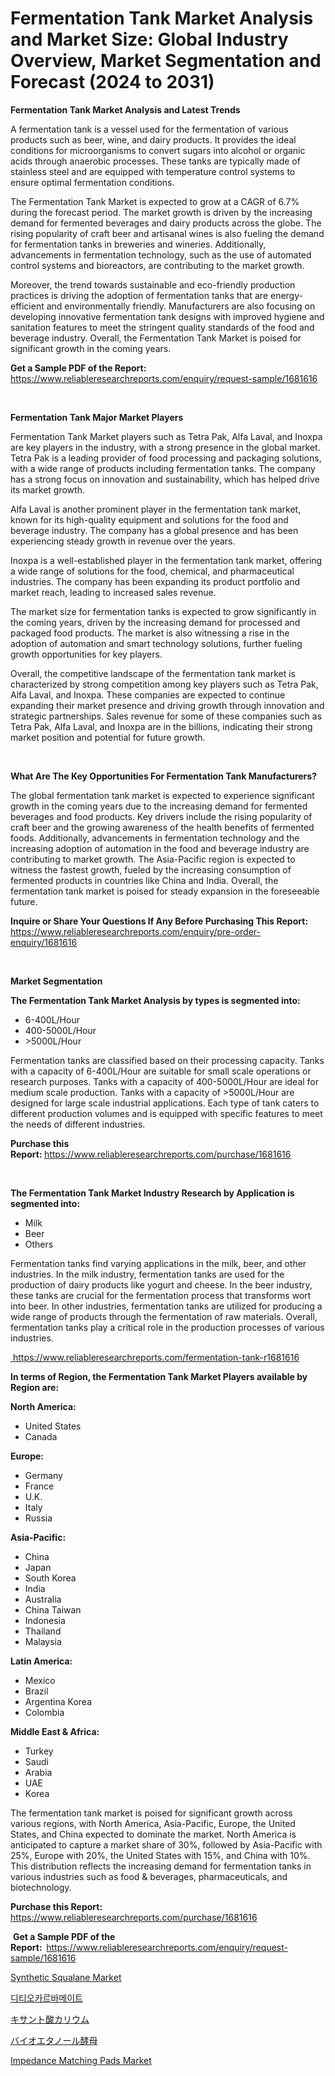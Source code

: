 <p><h1>Fermentation Tank Market Analysis and Market Size: Global Industry Overview, Market Segmentation and Forecast (2024 to 2031)</h1></p><p><strong>Fermentation Tank Market Analysis and Latest Trends</strong></p>
<p><p>A fermentation tank is a vessel used for the fermentation of various products such as beer, wine, and dairy products. It provides the ideal conditions for microorganisms to convert sugars into alcohol or organic acids through anaerobic processes. These tanks are typically made of stainless steel and are equipped with temperature control systems to ensure optimal fermentation conditions.</p><p>The Fermentation Tank Market is expected to grow at a CAGR of 6.7% during the forecast period. The market growth is driven by the increasing demand for fermented beverages and dairy products across the globe. The rising popularity of craft beer and artisanal wines is also fueling the demand for fermentation tanks in breweries and wineries. Additionally, advancements in fermentation technology, such as the use of automated control systems and bioreactors, are contributing to the market growth.</p><p>Moreover, the trend towards sustainable and eco-friendly production practices is driving the adoption of fermentation tanks that are energy-efficient and environmentally friendly. Manufacturers are also focusing on developing innovative fermentation tank designs with improved hygiene and sanitation features to meet the stringent quality standards of the food and beverage industry. Overall, the Fermentation Tank Market is poised for significant growth in the coming years.</p></p>
<p><strong>Get a Sample PDF of the Report:&nbsp;</strong> <a href="https://www.reliableresearchreports.com/enquiry/request-sample/1681616">https://www.reliableresearchreports.com/enquiry/request-sample/1681616</a></p>
<p>&nbsp;</p>
<p><strong>Fermentation Tank Major Market Players</strong></p>
<p><p>Fermentation Tank Market players such as Tetra Pak, Alfa Laval, and Inoxpa are key players in the industry, with a strong presence in the global market. Tetra Pak is a leading provider of food processing and packaging solutions, with a wide range of products including fermentation tanks. The company has a strong focus on innovation and sustainability, which has helped drive its market growth.</p><p>Alfa Laval is another prominent player in the fermentation tank market, known for its high-quality equipment and solutions for the food and beverage industry. The company has a global presence and has been experiencing steady growth in revenue over the years.</p><p>Inoxpa is a well-established player in the fermentation tank market, offering a wide range of solutions for the food, chemical, and pharmaceutical industries. The company has been expanding its product portfolio and market reach, leading to increased sales revenue.</p><p>The market size for fermentation tanks is expected to grow significantly in the coming years, driven by the increasing demand for processed and packaged food products. The market is also witnessing a rise in the adoption of automation and smart technology solutions, further fueling growth opportunities for key players.</p><p>Overall, the competitive landscape of the fermentation tank market is characterized by strong competition among key players such as Tetra Pak, Alfa Laval, and Inoxpa. These companies are expected to continue expanding their market presence and driving growth through innovation and strategic partnerships. Sales revenue for some of these companies such as Tetra Pak, Alfa Laval, and Inoxpa are in the billions, indicating their strong market position and potential for future growth.</p></p>
<p>&nbsp;</p>
<p><strong>What Are The Key Opportunities For Fermentation Tank Manufacturers?</strong></p>
<p><p>The global fermentation tank market is expected to experience significant growth in the coming years due to the increasing demand for fermented beverages and food products. Key drivers include the rising popularity of craft beer and the growing awareness of the health benefits of fermented foods. Additionally, advancements in fermentation technology and the increasing adoption of automation in the food and beverage industry are contributing to market growth. The Asia-Pacific region is expected to witness the fastest growth, fueled by the increasing consumption of fermented products in countries like China and India. Overall, the fermentation tank market is poised for steady expansion in the foreseeable future.</p></p>
<p><strong>Inquire or Share Your Questions If Any Before Purchasing This Report:</strong> <a href="https://www.reliableresearchreports.com/enquiry/pre-order-enquiry/1681616">https://www.reliableresearchreports.com/enquiry/pre-order-enquiry/1681616</a></p>
<p>&nbsp;</p>
<p><strong>Market Segmentation</strong></p>
<p><strong>The Fermentation Tank Market Analysis by types is segmented into:</strong></p>
<p><ul><li>6-400L/Hour</li><li>400-5000L/Hour</li><li>>5000L/Hour</li></ul></p>
<p><p>Fermentation tanks are classified based on their processing capacity. Tanks with a capacity of 6-400L/Hour are suitable for small scale operations or research purposes. Tanks with a capacity of 400-5000L/Hour are ideal for medium scale production. Tanks with a capacity of >5000L/Hour are designed for large scale industrial applications. Each type of tank caters to different production volumes and is equipped with specific features to meet the needs of different industries.</p></p>
<p><strong>Purchase this Report:&nbsp;</strong><a href="https://www.reliableresearchreports.com/purchase/1681616">https://www.reliableresearchreports.com/purchase/1681616</a></p>
<p>&nbsp;</p>
<p><strong>The Fermentation Tank Market Industry Research by Application is segmented into:</strong></p>
<p><ul><li>Milk</li><li>Beer</li><li>Others</li></ul></p>
<p><p>Fermentation tanks find varying applications in the milk, beer, and other industries. In the milk industry, fermentation tanks are used for the production of dairy products like yogurt and cheese. In the beer industry, these tanks are crucial for the fermentation process that transforms wort into beer. In other industries, fermentation tanks are utilized for producing a wide range of products through the fermentation of raw materials. Overall, fermentation tanks play a critical role in the production processes of various industries.</p></p>
<p><a href="https://www.reliableresearchreports.com/fermentation-tank-r1681616">&nbsp;https://www.reliableresearchreports.com/fermentation-tank-r1681616</a></p>
<p><strong>In terms of Region, the Fermentation Tank Market Players available by Region are:</strong></p>
<p>
    <p> <strong> North America: </strong>
        <ul>
            <li>United States</li>
            <li>Canada</li>
        </ul>
        </p> 
    <p> <strong> Europe: </strong>
        <ul>
            <li>Germany</li>
            <li>France</li>
            <li>U.K.</li>
            <li>Italy</li>
            <li>Russia</li>
        </ul>
        </p> 
    <p> <strong> Asia-Pacific: </strong>
        <ul>
            <li>China</li>
            <li>Japan</li>
            <li>South Korea</li>
            <li>India</li>
            <li>Australia</li>
            <li>China Taiwan</li>
            <li>Indonesia</li>
            <li>Thailand</li>
            <li>Malaysia</li>
        </ul>
        </p> 
    <p> <strong> Latin America: </strong>
        <ul>
            <li>Mexico</li>
            <li>Brazil</li>
            <li>Argentina Korea</li>
            <li>Colombia</li>
        </ul>
        </p> 
    <p> <strong> Middle East & Africa: </strong>
        <ul>
            <li>Turkey</li>
            <li>Saudi</li>
            <li>Arabia</li>
            <li>UAE</li>
            <li>Korea</li>
        </ul>
    </p>
    </p>
<p><p>The fermentation tank market is poised for significant growth across various regions, with North America, Asia-Pacific, Europe, the United States, and China expected to dominate the market. North America is anticipated to capture a market share of 30%, followed by Asia-Pacific with 25%, Europe with 20%, the United States with 15%, and China with 10%. This distribution reflects the increasing demand for fermentation tanks in various industries such as food & beverages, pharmaceuticals, and biotechnology.</p></p>
<p><strong>Purchase this Report: </strong><a href="https://www.reliableresearchreports.com/purchase/1681616">https://www.reliableresearchreports.com/purchase/1681616</a></p>
<p>&nbsp;<strong>Get a Sample PDF of the Report:&nbsp;&nbsp;</strong><a href="https://www.reliableresearchreports.com/enquiry/request-sample/1681616">https://www.reliableresearchreports.com/enquiry/request-sample/1681616</a></p>
<p><strong></strong></p>
<p><p><a href="https://issuu.com/reportprime-2/docs/synthetic-squalane-market-size-2030.pptx">Synthetic Squalane Market</a></p><p><a href="https://github.com/GabrielBlanda5656/Market-Research-Report-List-1/blob/main/493371328797.md">디티오카르바메이트</a></p><p><a href="https://github.com/lrlmopnhwd79300/Market-Research-Report-List-1/blob/main/650998631311.md">キサント酸カリウム</a></p><p><a href="https://github.com/EstelWisozk1/Market-Research-Report-List-1/blob/main/249053031313.md">バイオエタノール酵母</a></p><p><a href="https://www.linkedin.com/pulse/impedance-matching-padsnbspmarket-focuses-market-share-size-projected-tpgmf?trackingId=jZRkVeYQKaDxw5%2BawJICng%3D%3D">Impedance Matching Pads Market</a></p></p>